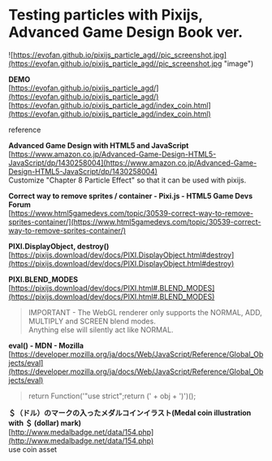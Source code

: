 # Testing particles with Pixijs, Advanced Game Design Book ver.  

![https://evofan.github.io/pixijs_particle_agd//pic_screenshot.jpg](https://evofan.github.io/pixijs_particle_agd//pic_screenshot.jpg "image")  

**DEMO**  
[https://evofan.github.io/pixijs_particle_agd/](https://evofan.github.io/pixijs_particle_agd/)  
[https://evofan.github.io/pixijs_particle_agd/index_coin.html](https://evofan.github.io/pixijs_particle_agd/index_coin.html)  

reference  

**Advanced Game Design with HTML5 and JavaScript**  
[https://www.amazon.co.jp/Advanced-Game-Design-HTML5-JavaScript/dp/1430258004](https://www.amazon.co.jp/Advanced-Game-Design-HTML5-JavaScript/dp/1430258004)  
Customize "Chapter 8 Particle Effect" so that it can be used with pixijs.  

**Correct way to remove sprites / container - Pixi.js - HTML5 Game Devs Forum**  
[https://www.html5gamedevs.com/topic/30539-correct-way-to-remove-sprites-container/](https://www.html5gamedevs.com/topic/30539-correct-way-to-remove-sprites-container/)  

**PIXI.DisplayObject, destroy()**  
[https://pixijs.download/dev/docs/PIXI.DisplayObject.html#destroy](https://pixijs.download/dev/docs/PIXI.DisplayObject.html#destroy)  

**PIXI.BLEND_MODES**  
[https://pixijs.download/dev/docs/PIXI.html#.BLEND_MODES](https://pixijs.download/dev/docs/PIXI.html#.BLEND_MODES)  
>IMPORTANT - The WebGL renderer only supports the NORMAL, ADD, MULTIPLY and SCREEN blend modes.  
>Anything else will silently act like NORMAL.  

**eval() - MDN - Mozilla**  
[https://developer.mozilla.org/ja/docs/Web/JavaScript/Reference/Global_Objects/eval](https://developer.mozilla.org/ja/docs/Web/JavaScript/Reference/Global_Objects/eval)  
>return Function('"use strict";return (' + obj + ')')();

**＄（ドル）のマークの入ったメダルコインイラスト(Medal coin illustration with ＄ (dollar) mark)**  
[http://www.medalbadge.net/data/154.php](http://www.medalbadge.net/data/154.php)  
use coin asset
